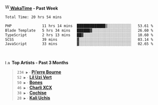 <img src="https://github.com/dxnter/dxnter/assets/17434202/67b21fa4-d36d-46f9-9dec-f23d976b00ef" alt="WakaTime Logo" width="14" height="18"/><a href="https://wakatime.com/@dxnter" target="_blank"><strong> WakaTime</strong></a><strong> - Past Week</strong>

<!--START_SECTION:waka-->

```txt
Total Time: 20 hrs 54 mins

PHP              11 hrs 14 mins  █████████████▒░░░░░░░░░░░   53.61 %
Blade Template   5 hrs 34 mins   ██████▓░░░░░░░░░░░░░░░░░░   26.60 %
TypeScript       2 hrs 13 mins   ██▓░░░░░░░░░░░░░░░░░░░░░░   10.60 %
SCSS             39 mins         ▓░░░░░░░░░░░░░░░░░░░░░░░░   03.14 %
JavaScript       33 mins         ▓░░░░░░░░░░░░░░░░░░░░░░░░   02.65 %
```

<!--END_SECTION:waka-->

<br/>

<!--START_LASTFM_ARTISTS:{"period": "3month", "rows": 6}-->
<a href="https://last.fm" target="_blank"><img src="https://user-images.githubusercontent.com/17434202/215290617-e793598d-d7c9-428f-9975-156db1ba89cc.svg" alt="Last.fm Logo" width="18" height="13"/></a> **Top Artists - Past 3 Months**

> `234 ▶️` ∙ **[Pi’erre Bourne](https://www.last.fm/music/Pi%E2%80%99erre+Bourne)**<br/>
> `52 ▶️` ∙ **[Lil Uzi Vert](https://www.last.fm/music/Lil+Uzi+Vert)**<br/>
> `50 ▶️` ∙ **[Bones](https://www.last.fm/music/Bones)**<br/>
> `46 ▶️` ∙ **[Charli XCX](https://www.last.fm/music/Charli+XCX)**<br/>
> `38 ▶️` ∙ **[Cochise](https://www.last.fm/music/Cochise)**<br/>
> `28 ▶️` ∙ **[Kali Uchis](https://www.last.fm/music/Kali+Uchis)**<br/>
<!--END_LASTFM_ARTISTS-->
